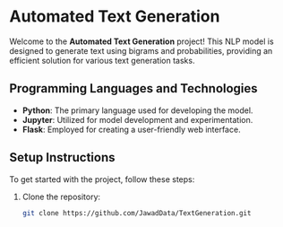 # Automated Text Generation

Welcome to the **Automated Text Generation** project! This NLP model is designed to generate text using bigrams and probabilities, providing an efficient solution for various text generation tasks.

## Programming Languages and Technologies

- **Python**: The primary language used for developing the model.
- **Jupyter**: Utilized for model development and experimentation.
- **Flask**: Employed for creating a user-friendly web interface.

## Setup Instructions

To get started with the project, follow these steps:

1. Clone the repository:
   ```bash
   git clone https://github.com/JawadData/TextGeneration.git
